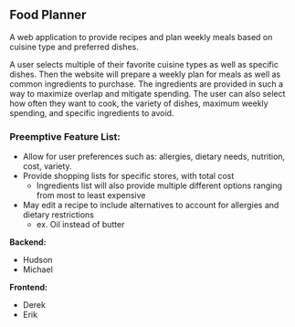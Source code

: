 ## Food Planner

A web application to provide recipes and plan weekly meals based on cuisine type and preferred dishes.

A user selects multiple of their favorite cuisine types as well as specific dishes. Then the website will prepare a weekly plan for meals as well as common ingredients to purchase. The ingredients are provided in such a way to maximize overlap and mitigate spending. The user can also select how often they want to cook, the variety of dishes, maximum weekly spending, and specific ingredients to avoid.

### Preemptive Feature List:
- Allow for user preferences such as: allergies, dietary needs, nutrition, cost, variety.
- Provide shopping lists for specific stores, with total cost
    - Ingredients list will also provide multiple different options ranging from most to least expensive
- May edit a recipe to include alternatives to account for allergies and dietary restrictions
    - ex. Oil instead of butter

**Backend:**
- Hudson
- Michael

**Frontend:**
- Derek
- Erik
